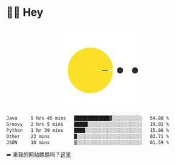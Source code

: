 
# 👋🏻 Hey
<div align="center">
	<br>
	<img src="https://raw.githubusercontent.com/Aniket965/Aniket965/master/pacman.svg?sanitize=true" width="200" height="200">
	<br>
</div>

<!--START_SECTION:waka-->
```text
Java     5 hrs 45 mins   █████████████▓░░░░░░░░░░░   54.88 % 
Groovy   2 hrs 5 mins    █████░░░░░░░░░░░░░░░░░░░░   19.92 % 
Python   1 hr 39 mins    ████░░░░░░░░░░░░░░░░░░░░░   15.86 % 
Other    23 mins         █░░░░░░░░░░░░░░░░░░░░░░░░   03.71 % 
JSON     10 mins         ▒░░░░░░░░░░░░░░░░░░░░░░░░   01.59 % 
```
<!--END_SECTION:waka-->

 ➡️  来我的网站瞧瞧吗？[这里](https://www.shaolongfei.com)
